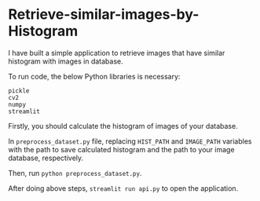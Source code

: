 # Retrieve-similar-images-by-Histogram

I have built a simple application to retrieve images that have similar histogram with images in database.

To run code, the below Python libraries is necessary:
```
pickle
cv2
numpy
streamlit
```

Firstly, you should calculate the histogram of images of your database.

In ```preprocess_dataset.py``` file, replacing ```HIST_PATH``` and ```IMAGE_PATH``` variables with the path to save calculated histogram and the path to your image database, respectively. 

Then, run ```python preprocess_dataset.py```.

After doing above steps, ```streamlit run api.py``` to open the application.

